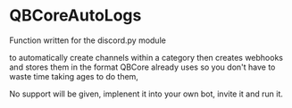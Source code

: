 # QBCoreAutoLogs

Function written for the discord.py module

to automatically create channels within a category then creates webhooks and stores them in the format QBCore already uses
so you don't have to waste time taking ages to do them,

No support will be given, implenent it into your own bot, invite it and run it.
